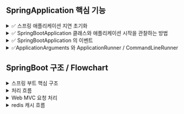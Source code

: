 


## SpringApplication 핵심 기능

<details>
<summary> ✅ 스프링 애플리케이션 지연 초기화</summary>

스프링 부트는 기본 실행 시 모든 빈을 실행시키고 초기화 합니다. <br>
하지만 지연 초기화를 이용하게 되면 꼭 필요한 빈들만 먼저 초기화하고 
지연 설정을 한 빈들은 실제로 사용할 때 초기화 시키므로 스프링부트 앱 시작 시간을 단축 시키거나 초기 부하를 줄일 수 있습니다.

```java
public class SpringbootReferenceGuideApplication {
    public static void main(String[] args) {
        SpringApplication application = new SpringApplication(SpringbootReferenceGuirdeApplication.class);
        application.setLazyInitialization(true);
        application.run(args);
    }
}
```

#### builder 패턴
```java
public class SpringbootReferenceGuideApplication {
    public static void main(String[] args) {
        new SpringApplicationBuilder(SpringbootReferenceGuirdeApplication.class)
                .lazyInitialization(true)
                .run(args);
    }
}
```

#### properties , yml 으로 설정

```properties
spring.main.lazy-initialization=true (Properties)
```

```yaml
spring:
  main:
    lazy-initialization: true (YAML)
```
</details>

<details>
<summary>✅ SpringBootApplication 클래스와 애플리케이션 시작을 관찰하는 방법</summary>

- ApplicationStartup 인터페이스와 StartupStep 객체를 사용하여 애플리케이션 실행 시 관찰 가능

```java
public class SpringbootReferenceGuideApplication {
    public static void main(String[] args) {
        SpringApplication application = new SpringApplication(SpringBootReferenceGuideApplication.class);

        BufferingApplicationStartup startup = new BufferingApplicationStartup(2048);
        application.setApplicationStartup(startup);

        ConfigurableApplicationContext context = application.run(args);

        System.out.println("\n=== 🚀 시작 과정 분석 ===");
        startup.getBufferedTimeline().getEvents().forEach(event -> {
            StartupStep step = event.getStartupStep();

            // 빈 이름 찾기
            String beanName = "";
            for (StartupStep.Tag tag : step.getTags()) {
                if ("beanName".equals(tag.getKey())) {
                    beanName = " [빈: " + tag.getValue() + "]";
                    break;
                }
            }

            long duration = event.getDuration().toMillis();
            if (duration > 0) { // 0ms는 생략
                System.out.println(step.getName() + beanName + " : " + duration + "ms");
            }
        });
    }
}
```
</details>


<details>
<summary>✅ SpringBootApplication 의 이벤트</summary>

- **ApplicationStartingEvent**: SpringApplication.run 메서드가 시작될 때, 즉 리스너 및 초기화 도구 등록 외의 어떠한 처리도 시작되기 전에 전송됩니다.
  - **ApplicationEnvironmentPreparedEvent**: ApplicationContext가 생성되기 전에 사용될 Environment가 준비되었을 때 전송됩니다.
  - **ApplicationContextInitializedEvent**: ApplicationContext가 준비되고 ApplicationContextInitializer가 호출되었지만, 아직 빈 정의가 로드되기 전에 전송됩니다.
  - **ApplicationPreparedEvent**: 이 이벤트 이후 및 ApplicationStartedEvent 이전에 WebServerInitializedEvent와 ContextRefreshedEvent 같은 추가 이벤트가 발행됩니다.
  - **ApplicationStartedEvent**: ApplicationContext가 새로고침된 후, 하지만 커맨드 라인 러너 및 애플리케이션 러너가 호출되기 전에 전송됩니다.
  - **ApplicationReadyEvent**: 애플리케이션이 요청 처리를 시작할 준비가 되었음을 나타내며, CommandLineRunner와 ApplicationRunner 컴포넌트가 호출된 후 전송됩니다. 이는 애플리케이션의 "준비 상태(Readiness State)"와 관련이 있습니다.
  - **ApplicationFailedEvent** : 시작 중에 예외가 발생하면 전송됩니다

### 이벤트 리스너에 이벤트 등록 방법
- 각각의 이벤트 처리를 위해 리스너를 등록하는 방법은 이벤트 발생 시점에 따라 달라진다.

ApplicationContext 생성 이전 이벤트 ApplicationStartingEvent 나 ApplicationEnvironmentPreparedEvent 는 , 리스너를 @Bean 으로 등록 할 수 없지만
다음과 같은 방법을 사용하여 등록한다.
반대로 생성 이후 이벤트는 @Bean 으로 등록하여 사용 할 수 있다.

SpringApplication.addListeners(...) 메서드를 호출하여 프로그래밍 방식으로 등록.
SpringApplicationBuilder.listeners(...) 메서드를 사용합니다.

```java
// 등록할 리스너 클래스 생성
public class EnvironmentListener implements ApplicationListener<ApplicationEnvironmentPreparedEvent> {

    @Override
    public void onApplicationEvent(ApplicationEnvironmentPreparedEvent event) {
        System.out.println("🌍 환경 설정 준비 시작..!");
        
        // 환경 변수 설정 확인 코드..
        
        System.out.println("🌍 환경 설정 준비 완료..!");
    }
}
```
#### 실행 시
```java
public class SpringbootReferenceGuideApplication {
    public static void main(String[] args) {
        // ApplicationEnvironmentPreparedEvent
        SpringApplicationBuilder springApplicationBuilder = new SpringApplicationBuilder(SpringbootReferenceGuideApplication.class);
        springApplicationBuilder.listeners(new EnvironmentListener());
        springApplicationBuilder.run(args);  
        
    }
}
```

### ❗ 주의 사항
- **동일 스레드 실행** : 애플리케이션 이벤트 리스너는 기본적으로 동일한 스레드에서 실행되므로, 잠재적으로 시간이 오래 걸리는 작업을 리스너에서 실행하지 않도록 주의.
- **컨텍스트 계층** : 애플리케이션이 SpringApplication 인스턴스의 계층 구조를 사용하는 경우, 리스너가 동일한 유형의 애플리케이션 이벤트를 여러 번 수신할 수 있다. 이를 구분하려면 리스너에서 ApplicationContext를 주입받아 이벤트의 컨텍스트와 비교해야 함.

💬 <br>요약하면, SpringApplication은 애플리케이션의 생명 주기 동안 발생하는 중요한 이벤트들을 발행하며, 개발자는 이러한 이벤트를 활용하여 애플리케이션의 시작 과정을 관찰하고, 특정 단계에서 필요한 로직을 실행하며, 문제를 진단하고 해결할 수 있도록 다양한 메커니즘과 유연성을 제공합니다.

</details>

<details>
<summary>✅ApplicationArguments 와  ApplicationRunner / CommandLineRunner</summary> 

### ApplicationArguments
- 애플리케이션 인수를 빈 내부에서 직접 조회하여 활용할 때 사용 가능합니다.
- 명령행 인수에 따라 다르게 동작해야 할 때 사용합니다.

```java
@Component
public class DataInitializer implements ApplicationRunner {
    
    @Autowired
    private UserService userService;
    
    @Override
    public void run(ApplicationArguments args) throws Exception {
        // args 에 --init-data 옵션이 있을 때만 초기 데이터 생성
        if (args.containsOption("init-data")) {
            System.out.println("🗄️ 초기 데이터 생성 중...");
            createInitialData();
        }
        
        // args 에 --create-admin 옵션이 있을 때만 관리자 계정 생성
        if (args.containsOption("create-admin")) {
            String email = args.getOptionValues("create-admin").get(0);
            System.out.println("👑 관리자 계정 생성: " + email);
            userService.createAdminUser(email);
        }
        
        // args 에 --sample-size 옵션으로 샘플 데이터 개수 지정
        if (args.containsOption("sample-size")) {
            int size = Integer.parseInt(args.getOptionValues("sample-size").get(0));
            System.out.println("🧪 샘플 데이터 " + size + "개 생성 중...");
            createSampleData(size);
        }
    }
}
```


###  ApplicationRunner / CommandLineRunner
- Spring 애플리케이션의 시작 프로세스 완료 후 특정 로직을 실행해야 할 때 유용합니다.
- 애플리케이션 시작부터 존재해야하는 관리자 계정이나 , 초기 데이터를 필요로 할 때 사용할 수 있습니다.

```java
@Component  // ← 이것만 있으면 자동 등록!
public class DataInitializer implements ApplicationRunner {
    
    @Autowired
    private UserRepository userRepository;
    
    @Autowired  
    private RoleRepository roleRepository;
    
    @Override
    public void run(ApplicationArguments args) throws Exception {
        System.out.println("🗄️ 초기 데이터 로딩 시작...");
        
        // 기본 역할 데이터 생성
        if (roleRepository.count() == 0) {
            roleRepository.save(new Role("ADMIN"));
            roleRepository.save(new Role("USER"));
            System.out.println("✅ 기본 역할 데이터 생성 완료");
        }
        
        // 관리자 계정 생성
        if (userRepository.findByEmail("admin@example.com").isEmpty()) {
            User admin = new User("admin@example.com", "admin123");
            userRepository.save(admin);
            System.out.println("✅ 관리자 계정 생성 완료");
        }
    }
}
```
#### ApplicationRunner 실행 순서의 위치
```text
1. SpringApplication.run() 시작
2. Spring Context 초기화
3. 모든 Bean 생성 (@Component 스캔)
4. DataInitializer Bean 생성됨
5. 웹 서버 시작 (Tomcat 등)
6. 애플리케이션 시작 완료
7. 🚀 ApplicationRunner 자동 실행 ← DataInitializer.run() 호출!
8. CommandLineRunner 실행 (있다면)
9. ApplicationReadyEvent 발생
```
#### 여러 개의 Runner 가 있다면 @Order 로 실행 순서 제어

```java
@Component
@Order(1)  // 첫 번째로 실행
public class ConfigValidator implements ApplicationRunner {
    @Override
    public void run(ApplicationArguments args) throws Exception {
        System.out.println("1️⃣ 설정 검증 중...");
    }
}

@Component
@Order(2)  // 두 번째로 실행  
public class DataInitializer implements ApplicationRunner {
    @Override
    public void run(ApplicationArguments args) throws Exception {
        System.out.println("2️⃣ 데이터 초기화 중...");
    }
}

@Component
@Order(3)  // 세 번째로 실행
public class CacheWarmer implements ApplicationRunner {
    @Override
    public void run(ApplicationArguments args) throws Exception {
        System.out.println("3️⃣ 캐시 워밍업 중...");
    }
}

// 메인 클래스는 여전히 그대로!
@SpringBootApplication
public class MyApp {
    public static void main(String[] args) {
        SpringApplication.run(MyApp.class, args);
    }
}
```

</details>







## SpringBoot 구조 / Flowchart
<details>
<summary>스프링 부트 핵심 구조</summary>

```mermaid
flowchart TD
    subgraph "Spring_Boot_Application"
        MainClass[SpringBootApplication Main Class]

        subgraph "Auto_Configuration"
            EnableAutoConfig[EnableAutoConfiguration]
            ConditionalOnClass[ConditionalOnClass]
            ConditionalOnBean[ConditionalOnBean]
            AutoConfigClasses[Auto Configuration Classes]
        end
        
        subgraph "Starter_Dependencies"
            WebStarter[spring-boot-starter-web]
            DataJPAStarter[spring-boot-starter-data-jpa]
            SecurityStarter[spring-boot-starter-security]
            TestStarter[spring-boot-starter-test]
        end
        
        subgraph "Configuration_Properties"
            ApplicationProperties[application.properties]
            ApplicationYAML[application.yml]
            ProfileSpecific[application-dev.yml]
            ConfigProperties[ConfigurationProperties Classes]
        end
    end
    
    MainClass --> EnableAutoConfig
    EnableAutoConfig --> ConditionalOnClass
    ConditionalOnClass --> ConditionalOnBean
    ConditionalOnBean --> AutoConfigClasses
    
    WebStarter --> AutoConfigClasses
    DataJPAStarter --> AutoConfigClasses
    SecurityStarter --> AutoConfigClasses
    
    ApplicationProperties --> ConfigProperties
    ApplicationYAML --> ConfigProperties
    ProfileSpecific --> ConfigProperties
```
</details>

<details>
<summary>처리 흐름</summary>

```mermaid
flowchart TD
    Start[HTTP Request] 
    Start --> Security{Security Check}
    Security -->|Pass| Controller[Controller]
    Security -->|Fail| Error[401 Error]
    
    Controller --> Validation{Validation}
    Validation -->|Valid| Service[Service]
    Validation -->|Invalid| BadRequest[400 Error]
    
    Service --> Business[Business Logic]
    Business --> Repository[Repository]
    Repository --> Database[(Database)]
    
    Database --> EntityReturn[Entity]
    EntityReturn --> DTOMapping[DTO Mapping]
    DTOMapping --> Response[Response]
    
    Error --> End[End]
    BadRequest --> End
    Response --> End
```
</details>

<details>
<summary>Web MVC 요청 처리</summary>

```mermaid
flowchart TD
    HTTPRequest[HTTP Request] --> DispatcherServlet[DispatcherServlet]
    DispatcherServlet --> HandlerMapping[HandlerMapping]
    HandlerMapping --> HandlerAdapter[HandlerAdapter]
    HandlerAdapter --> ControllerMethod[Controller Method]
    
    ControllerMethod --> ModelAndView[ModelAndView or ResponseEntity]
    ModelAndView --> ViewResolver[ViewResolver]
    ViewResolver --> View[View Rendering]
    View --> HTTPResponse[HTTP Response]
    
    subgraph "Handler_Annotations"
        GetMapping[GetMapping]
        PostMapping[PostMapping]
        RequestBody[RequestBody]
        ResponseBody[ResponseBody]
        PathVariable[PathVariable]
        RequestParam[RequestParam]
    end
    
    ControllerMethod --> GetMapping
    ControllerMethod --> PostMapping
    ControllerMethod --> RequestBody
    ControllerMethod --> ResponseBody
```

</details>


<details>
<summary>redis 캐시 흐름</summary>

```mermaid
flowchart TD
  Start[메소드 호출<br/>@Cacheable] --> CacheCheck{캐시에 데이터<br/>존재?}

CacheCheck -->|Cache Hit| RedisGet[Redis에서 데이터 조회]
RedisGet --> Deserialize[JSON → Java Object<br/>역직렬화]
Deserialize --> ReturnCached[캐시된 객체 반환]

CacheCheck -->|Cache Miss| ExecuteMethod[실제 메소드 실행]
ExecuteMethod --> DatabaseQuery[데이터베이스 조회]
DatabaseQuery --> Serialize[Java Object → JSON<br/>직렬화]
Serialize --> RedisSave[Redis에 저장]
RedisSave --> ReturnNew[새로운 객체 반환]

ReturnCached --> End[End]
ReturnNew --> End

style RedisGet fill:grey
style RedisSave fill:grey
style DatabaseQuery fill:grey
```

</details>
